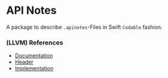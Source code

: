 # API Notes

A package to describe `.apinotes`-Files in Swift `Codable` fashion.

### (LLVM) References

- [Documentation](https://clang.llvm.org/docs/APINotes.html)
- [Header](https://github.com/llvm/llvm-project/blob/main/clang/include/clang/APINotes)
- [Implementation](https://github.com/llvm/llvm-project/blob/main/clang/lib/APINotes)
